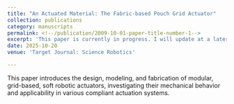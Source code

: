 ```yaml
---
title: "An Actuated Material: The Fabric-based Pouch Grid Actuator"
collection: publications
category: manuscripts
permalink: <!--/publication/2009-10-01-paper-title-number-1-->
excerpt: 'This paper is currently in progress. I will update at a later date.'
date: 2025-10-20
venue: 'Target Journal: Science Robotics'

---
```

 This paper introduces the design, modeling, and fabrication of modular, grid-based, soft robotic actuators, investigating their
 mechanical behavior and applicability in various compliant actuation systems.
